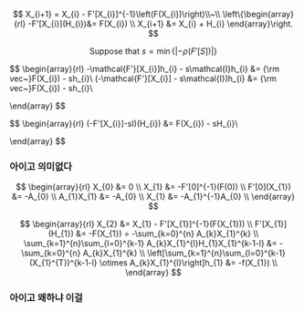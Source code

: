$$
X_{i+1} = X_{i} - F'[X_{i}]^{-1}\left(F(X_{i})\right)\\~\\
\left\{\begin{array}{rl}
-F'[X_{i}](H_{i})&= F(X_{i}) \\
X_{i+1} &= X_{i} + H_{i}
\end{array}\right.
$$

$$
\textrm{Suppose that }s = \min\left\{\left|-\rho(F'[S])\right|\right\}
$$

$$
\begin{array}{rl}
-\mathcal{F'}[X_{i}]h_{i} - s\mathcal{I}h_{i} &= {\rm vec~}F(X_{i}) - sh_{i}\\
(-\mathcal{F'}[X_{i}] - s\mathcal{I})h_{i} &= {\rm vec~}F(X_{i}) - sh_{i}\\

\end{array}
$$

$$
\begin{array}{rl}
(-F'[X_{i}]-sI)(H_{i}) &= F(X_{i}) - sH_{i}\\

\end{array}
$$

### 아이고 의미없다



$$
\begin{array}{rl}
X_{0} &= 0 \\
X_{1} &= -F'[0]^{-1}(F(0)) \\
F'[0](X_{1}) &= -A_{0} \\
A_{1}X_{1} &= -A_{0} \\
X_{1} &= -A_{1}^{-1}A_{0} \\
\end{array}
$$

$$
\begin{array}{rl}
X_{2} &= X_{1} - F'[X_{1}]^{-1}(F(X_{1})) \\
F'[X_{1}](H_{1}) &= -F(X_{1}) = -\sum_{k=0}^{n} A_{k}X_{1}^{k} \\
\sum_{k=1}^{n}\sum_{l=0}^{k-1} A_{k}X_{1}^{l}H_{1}X_{1}^{k-1-l} &= -\sum_{k=0}^{n} A_{k}X_{1}^{k} \\
\left[\sum_{k=1}^{n}\sum_{l=0}^{k-1} (X_{1}^{T})^{k-1-l} \otimes A_{k}X_{1}^{l}\right]h_{1} &= -f(X_{1}) \\
\end{array}
$$

### 아이고 왜하냐 이걸

